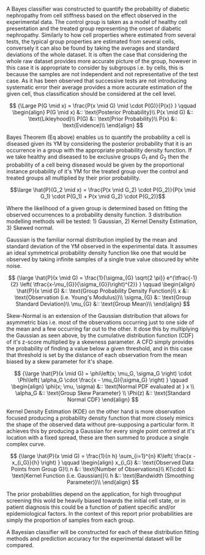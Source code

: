 A Bayes classifier was constructed to quantify the probability of diabetic nephropathy from cell stiffness based on the effect observed in the experimental data. The control group is taken as a model of healthy cell presentation and the treated group representing the onset of diabetic nephropathy. Similarly to how cell properties where estimated from several tests, the typical group properties are estimated from several cells, conversely it can also be found by taking the averages and standard deviations of the whole dataset. It is often the case that considering the whole raw dataset provides more accurate picture of the group, however in this case it is appropriate to consider by subgroups i.e. by cells, this is because the samples are not independent and not representative of the test case. As it has been observed that successive tests are not introducing systematic error their average provides a more accurate estimation of the given cell, thus classification should be considered at the cell level.

$$
{\Large  
P(G \mid x) = \frac{P(x \mid G) \mid \cdot P(G)}{P(x)}  
}  
\qquad  
\begin{align}  
P(G \mid x) &:: \text{Posterior Probability}\\
P(x \mid G) &:: \text{Likleyhood}\\
P(G)   &:: \text{Prior Probability}\\
P(x)   &:: \text{Evidence}\\
\end{align}
$$

Bayes Theorem (Eq above) enables us to quantify the probability a cell is diseased given its YM by considering the posterior probability that it is an occurrence in a group with the appropriate probability density function. If we take healthy and diseased to be exclusive groups $G_{1}$ and $G_{2}$ then the probability of a cell being diseased would be given by the proportional instance probability of it's YM for the treated group over the control and treated groups all multiplied by their prior probability.

$$\large \hat{P}(G_2 \mid x) = \frac{P(x \mid G_2) \cdot P(G_2)}{P(x \mid G_1) \cdot P(G_1) + P(x \mid G_2) \cdot P(G_2)}$$

Where the likelihood of a given group is determined based on fitting the observed occurrences to a probability density function. 3 distribution modelling methods will be tested: 1) Gaussian, 2) Kernel Density Estimation, 3) Skewed normal. 

Gaussian is the familiar normal distribution implied by the mean and standard deviation of the YM observed in the experimental data. It assumes an ideal symmetrical probability density function like one that would be observed by taking infinite samples of a single true value obscured by white noise. 

$$
{\large  
\hat{P}(x \mid G) =  
\frac{1}{\sigma_{G} \sqrt{2 \pi}}  
e^{\tfrac{-1}{2}  
\left( \tfrac{x-\mu_{G}}{\sigma_{G}}\right)^{2}}  
}
\qquad  
\begin{align}  
\hat{P}(x \mid G) &:: \text{Group Probability Density Function}\\
x           &:: \text{Observation (i.e. Young's Modulus)}\\
\sigma_{G}  &:: \text{Group Standard Deviation}\\
\mu_{G}     &:: \text{Group Mean}\\
\end{align}
$$

Skew-Normal is an extension of the Gaussian distribution that allows for asymmetric bias i.e. most of the observations occurring just to one side of the mean and a few occurring far out to the other. It dose this by multiplying the Gaussian as seen above, by the cumulative distribution function (CDF) of it's z-score multiplied by a skewness parameter. A CFD simply provides the probability of finding a value below a given threshold, and in this case that threshold is set by the distance of each observation from the mean biased by a skew parameter for it's shape. 

$$
{\large
\hat{P}(x \mid G) =  
\phi\left(x; \mu_G, \sigma_G \right)
\cdot  
\Phi\left(  
\alpha_G \cdot \frac{x - \mu_G}{\sigma_G}  
\right)
}
\qquad
\begin{align}
\phi(x; \mu, \sigma) &:: \text{Normal PDF evaluated at } x \\
\alpha_G          &:: \text{Group Skew Parameter} \\
\Phi(z)           &:: \text{Standard Normal CDF}
\end{align}
$$

Kernel Density Estimation (KDE) on the other hand is more observation focused producing a probability density function that more closely mimics the shape of the observed data without pre-supposing a particular form. It achieves this by producing a Gaussian for every single point centred at it's location with a fixed spread, these are then summed to produce a single complex curve.

$$
{\large  
\hat{P}(x \mid G) =  
\frac{1}{n h} \sum_{i=1}^{n} K\left( \frac{x - x_{i_G}}{h} \right)  
}  
\qquad  
\begin{align}  
x_{i_G}           &:: \text{Observed Data Points from Group G}\\
n                 &:: \text{Number of Observations}\\
K(\cdot)          &:: \text{Kernel Function (i.e. Gaussian)}\\
h                 &:: \text{Bandwidth (Smoothing Parameter)}\\
\end{align}
$$

The prior probabilities depend on the application, for high throughput screening this wold be heavily biased towards the initial cell state, or in patient diagnosis this could be a function of patient specific and/or epidemiological factors. In the context of this report prior probabilities are simply the proportion of samples from each group.

A Bayesian classifier will be constructed for each of these distribution fitting methods and prediction accuracy for the experimental dataset will be compared.